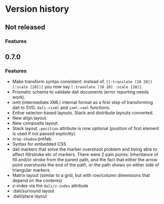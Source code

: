 # Version history

## Not released

### Features

## 0.7.0

### Features

* Make transform syntax consistent: instead of, `[[:translate [10 20]]
  [:scale [20]]]` you now say `[:translate [10 20] :scale [20]]`.
* Prismatic schema to validate dali documents (error reporting needs
  work).
* ixml (intermediate XML) internal format as a first step of
  transforming dali to SVG. `dali->ixml` and `ixml->xml` functions.
* Enlive selector-based layouts. Stack and distribute layouts
  converted.
* New align layout.
* New composite layout.
* Stack layout `:position` attribute is now optional (position of
  first element is used if not passed explicitly).
* `drop-shadow` prefab.
* Syntax for embedded CSS
* dali markers that solve the marker overshoot problem and being able
  to affect fill/stroke etc of markers. There were 2 pain points:
  Inheritance of fill and/or stroke from the parent path, and the fact
  that either the arrow point overshoots the end of the path, or the
  path shows on either side of triangular markers.
* Matrix layout (similar to a grid, but with row/column dimensions
  that depend on the contents)
* z-index via the `dali/z-index` attribute
* :dali/surround layout
* :dali/place layout

